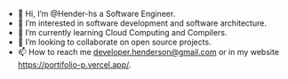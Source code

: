 - 👋 Hi, I’m @Hender-hs a Software Engineer.
- 👀 I’m interested in software development and software architecture.
- 🌱 I’m currently learning Cloud Computing and Compilers.
- 💞️ I’m looking to collaborate on open source projects.
- 📫 How to reach me developer.henderson@gmail.com or in my website https://portifolio-p.vercel.app/.

<!---
Hender-hs/Hender-hs is a ✨ special ✨ repository because its `README.md` (this file) appears on your GitHub profile.
You can click the Preview link to take a look at your changes.
--->
